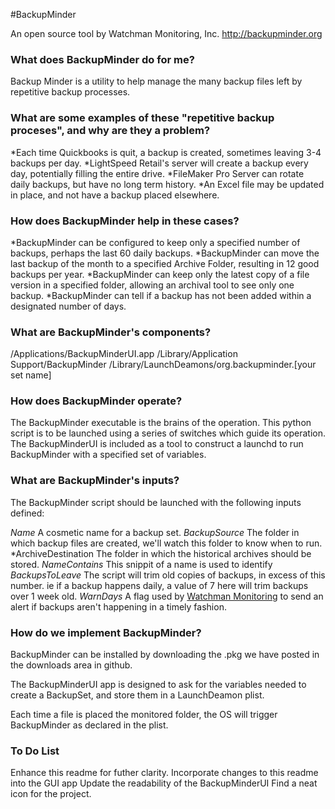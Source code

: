 #BackupMinder

An open source tool by Watchman Monitoring, Inc.
http://backupminder.org

### What does BackupMinder do for me? 
Backup Minder is a utility to help manage the many backup files left by repetitive backup processes. 

### What are some examples of these "repetitive backup proceses", and why are they a problem?
*Each time Quickbooks is quit, a backup is created, sometimes leaving 3-4 backups per day.
*LightSpeed Retail's server will create a backup every day, potentially filling the entire drive.
*FileMaker Pro Server can rotate daily backups, but have no long term history.
*An Excel file may be updated in place, and not have a backup placed elsewhere.


### How does BackupMinder help in these cases? 
*BackupMinder can be configured to keep only a specified number of backups, perhaps the last 60 daily backups.
*BackupMinder can move the last backup of the month to a specified Archive Folder, resulting in 12 good backups per year.
*BackupMinder can keep only the latest copy of a file version in a specified folder, allowing an archival tool to see only one backup.
*BackupMinder can tell if a backup has not been added within a designated number of days. 

### What are BackupMinder's components?

/Applications/BackupMinderUI.app
/Library/Application Support/BackupMinder
/Library/LaunchDeamons/org.backupminder.[your set name]

### How does BackupMinder operate?

The BackupMinder executable is the brains of the operation.  This python script is to be launched using a series of switches which guide its operation.  The BackupMinderUI is included as a tool to construct a launchd to run BackupMinder with a specified set of variables.

### What are BackupMinder's inputs?

The BackupMinder script should be launched with the following inputs defined:

*Name*  A cosmetic name for a backup set.
*BackupSource*	The folder in which backup files are created, we'll watch this folder to know when to run.
*ArchiveDestination	The folder in which the historical archives should be stored.
*NameContains*	This snippit of a name is used to identify 
*BackupsToLeave*	The script will trim old copies of backups, in excess of this number.  ie if a backup happens daily, a value of 7 here will trim backups over 1 week old.
*WarnDays*	A flag used by [Watchman Monitoring](http://www.watchmanmonitoring/) to send an alert if backups aren't happening in a timely fashion.


### How do we implement BackupMinder? 
BackupMinder can be installed by downloading the .pkg we have posted in the downloads area in github.

The BackupMinderUI app is designed to ask for the variables needed to create a BackupSet, and store them in a LaunchDeamon plist.

Each time a file is placed the monitored folder, the OS will trigger BackupMinder as declared in the plist.

### To Do List

Enhance this readme for futher clarity.
Incorporate changes to this readme into the GUI app
Update the readability of the BackupMinderUI
Find a neat icon for the project. 



